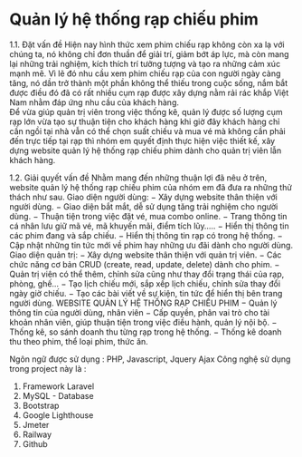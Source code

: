 # Quản lý hệ thống rạp chiếu phim
1.1. Đặt vấn đề 
Hiện nay hình thức xem phim chiếu rạp không còn xa lạ với chúng ta, nó không chỉ đơn thuần để giải trí, giảm bớt áp lực, mà còn mang lại những trải nghiệm, kích thích trí tưởng tượng và tạo ra những cảm xúc mạnh mẽ. 
Vì lẽ đó nhu cầu xem phim chiếu rạp của con người ngày càng tăng, nó dần trở thành một phần không thể thiếu trong cuộc sống, nắm bắt được điều đó đã có rất nhiều cụm rạp được xây dựng nằm rải rác khắp Việt Nam nhằm đáp ứng nhu cầu của khách hàng.  
Để vừa giúp quản trị viên trong việc thống kê, quản lý được số lượng cụm rạp lớn vừa tạo sự thuận tiện cho khách hàng khi giờ đây khách hàng chỉ cần ngồi tại nhà vẫn có thể chọn suất chiếu và mua vé mà không cần phải đến trực tiếp tại rạp  thì nhóm em quyết định thực hiện việc thiết kế, xây dựng website quản lý hệ thống rạp chiếu phim dành cho quản trị viên lẫn khách hàng. 

1.2. Giải quyết vấn đề 
Nhằm mang đến những thuận lợi đã nêu ở trên, website quản lý hệ thống rạp chiếu phim của nhóm em đã đưa ra những thử thách như sau. 
Giao diện người dùng: 
− Xây dựng website thân thiện với người dùng. 
− Giao diện bắt mắt, dễ sử dụng tăng trải nghiệm cho người dùng. − Thuận tiện trong việc đặt vé, mua combo online. 
− Trang thông tin cá nhân lưu giữ mã vé, mã khuyến mãi, điểm tích lũy….. 
− Hiển thị thông tin các phim đang và sắp chiếu. 
− Hiển thị thông tin rạp có trong hệ thống. 
− Cập nhật những tin tức mới về phim hay những ưu đãi dành cho người dùng. 
Giao diện quản trị: 
− Xây dựng website thân thiện với quản trị viên. 
− Các chức năng cơ bản CRUD (create, read, update, delete) dành cho phim. 
− Quản trị viên có thể thêm, chỉnh sửa cũng như thay đổi trạng thái của rạp, phòng, ghế… 
− Tạo lịch chiếu mới, sắp xếp lịch chiếu, chỉnh sửa thay đổi ngày giờ chiếu. 
− Tạo các bài viết về sự kiện, tin tức để hiển thị bên trang người dùng. 
WEBSITE QUẢN LÝ HỆ THỐNG RẠP CHIẾU PHIM
− Quản lý thông tin của người dùng, nhân viên 
− Cấp quyền, phân vai trò cho tài khoản nhân viên, giúp thuận tiện trong việc điều hành, quản lý nội bộ. 
− Thống kê, so sánh doanh thu từng rạp trong hệ thống. 
− Thống kê doanh thu theo phim, thể loại phim, thức ăn. 

Ngôn ngữ được sử dụng : PHP, Javascript, Jquery Ajax
Công nghệ sử dụng trong project này là : 
1. Framework Laravel
2. MySQL - Database
3. Bootstrap
4. Google Lighthouse
5. Jmeter
6. Railway
7. Github

